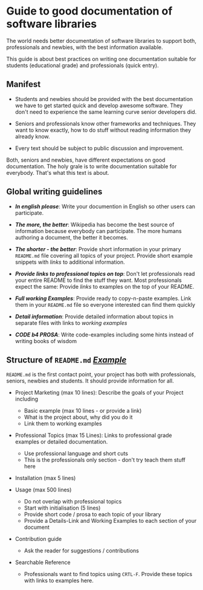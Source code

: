 # Guide to good documentation of software libraries

The world needs better documentation of software libraries to support both, professionals and
newbies, with the best information available.

This guide is about best practices on writing one documentation suitable for students (educational grade)
and professionals (quick entry).

## Manifest

- Students and newbies should be provided with the best documentation we have to get started quick
  and develop awesome software. They don't need to experience the same learning curve senior developers did.
  
- Seniors and professionals know other frameworks and techniques. They want to know exactly, how to
  do stuff without reading information they already know.
  
- Every text should be subject to public discussion and improvement.

Both, seniors and newbies, have different expectations on good documentation. The holy grale is to write
documentation suitable for everybody. That's what this text is about.

## Global writing guidelines 

- ***In english please***: Write your documention in English so other users can participate.

- ***The more, the better***: Wikipedia has become the best source of information because everybody
  can participate. The more humans authoring a document, the better it becomes.

- ***The shorter - the better***: Provide short information in your primary `README.md` file covering all
  topics of your project. Provide short example snippets with *links* to additional information.

- ***Provide links to professional topics on top***: Don't let professionals read your entire README to 
  find the stuff they want. Most professionals expect the same: Provide *links* to examples on the top of 
  your README.
  
- ***Full working Examples***: Provide ready to copy-n-paste examples. Link them in your `README.md` file
  so everyone interested can find them quickly
  
- ***Detail information***: Provide detailed information about topics in separate files with links to 
  *working examples*
  
- ***CODE b4 PROSA***: Write code-examples including some hints instead of writing books of wisdom
  
 
## Structure of `README.md` *[Example](docs/README.dist.md)*

`README.md` is the first contact point, your project has both with professionals, seniors, newbies and students.
It should provide information for all.

- Project Marketing (max 10 lines): Describe the goals of your Project including
    - Basic example (max 10 lines - or provide a link) 
    - What is the project about, why did you do it
    - Link them to working examples

- Professional Topics (max 15 Lines): Links to professional grade examples or detailed documentation.
  - Use professional language and short cuts
  - This is the professionals only section - don't try teach them stuff here

- Installation (max 5 lines)

- Usage (max 500 lines)
    - Do not overlap with professional topics
    - Start with initialisation (5 lines)
    - Provide short code / prosa to each topic of your library
    - Provide a Details-Link and Working Examples to each section of your document
    
- Contribution guide
    - Ask the reader for suggestions / contributions
    
- Searchable Reference
    - Professionals want to find topics using `CRTL-F`. Provide these topics with links to
      examples here.
    

    